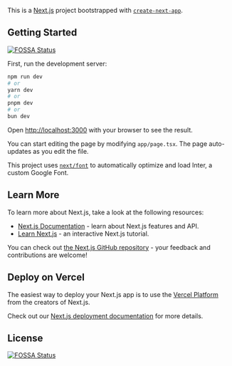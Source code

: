 This is a [Next.js](https://nextjs.org/) project bootstrapped with [`create-next-app`](https://github.com/vercel/next.js/tree/canary/packages/create-next-app).

## Getting Started
[![FOSSA Status](https://app.fossa.com/api/projects/git%2Bgithub.com%2Ftamagoez%2Fstera-web.svg?type=shield)](https://app.fossa.com/projects/git%2Bgithub.com%2Ftamagoez%2Fstera-web?ref=badge_shield)


First, run the development server:

```bash
npm run dev
# or
yarn dev
# or
pnpm dev
# or
bun dev
```

Open [http://localhost:3000](http://localhost:3000) with your browser to see the result.

You can start editing the page by modifying `app/page.tsx`. The page auto-updates as you edit the file.

This project uses [`next/font`](https://nextjs.org/docs/basic-features/font-optimization) to automatically optimize and load Inter, a custom Google Font.

## Learn More

To learn more about Next.js, take a look at the following resources:

- [Next.js Documentation](https://nextjs.org/docs) - learn about Next.js features and API.
- [Learn Next.js](https://nextjs.org/learn) - an interactive Next.js tutorial.

You can check out [the Next.js GitHub repository](https://github.com/vercel/next.js/) - your feedback and contributions are welcome!

## Deploy on Vercel

The easiest way to deploy your Next.js app is to use the [Vercel Platform](https://vercel.com/new?utm_medium=default-template&filter=next.js&utm_source=create-next-app&utm_campaign=create-next-app-readme) from the creators of Next.js.

Check out our [Next.js deployment documentation](https://nextjs.org/docs/deployment) for more details.


## License
[![FOSSA Status](https://app.fossa.com/api/projects/git%2Bgithub.com%2Ftamagoez%2Fstera-web.svg?type=large)](https://app.fossa.com/projects/git%2Bgithub.com%2Ftamagoez%2Fstera-web?ref=badge_large)